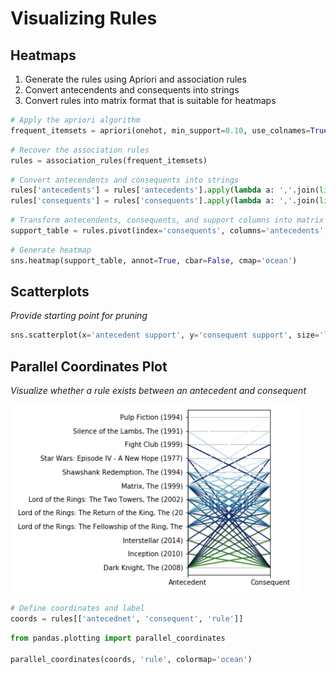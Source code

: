 # Visualizing Rules

## Heatmaps
1. Generate the rules using Apriori and association rules
2. Convert antecendents and consequents into strings
3. Convert rules into matrix format that is suitable for heatmaps

```python
# Apply the apriori algorithm
frequent_itemsets = apriori(onehot, min_support=0.10, use_colnames=True, max_len=2)
```
```python
# Recover the association rules
rules = association_rules(frequent_itemsets)
```
```python
# Convert antecendents and consequents into strings
rules['antecedents'] = rules['antecedents'].apply(lambda a: ','.join(list(a)))
rules['consequents'] = rules['consequents'].apply(lambda a: ','.join(list(a)))
```
```python
# Transform antecendents, consequents, and support columns into matrix
support_table = rules.pivot(index='consequents', columns='antecedents', values='support')
```

```python
# Generate heatmap
sns.heatmap(support_table, annot=True, cbar=False, cmap='ocean')
```

## Scatterplots
_Provide starting point for pruning_

```python
sns.scatterplot(x='antecedent support', y='consequent support', size='lift', data=rules)
```

## Parallel Coordinates Plot
_Visualize whether a rule exists between an antecedent and consequent_

<img src="parallel-coordinate.png" height="300px">

```python
# Define coordinates and label
coords = rules[['antecednet', 'consequent', 'rule']]
```

```python
from pandas.plotting import parallel_coordinates

parallel_coordinates(coords, 'rule', colormap='ocean')
```

